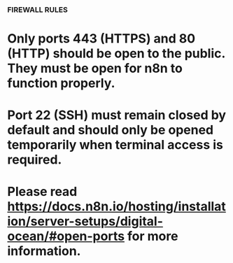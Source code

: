 ### FIREWALL RULES ###

# Only ports 443 (HTTPS) and 80 (HTTP) should be open to the public. They must be open for n8n to function properly.
# Port 22 (SSH) must remain closed by default and should only be opened temporarily when terminal access is required.

# Please read https://docs.n8n.io/hosting/installation/server-setups/digital-ocean/#open-ports for more information.